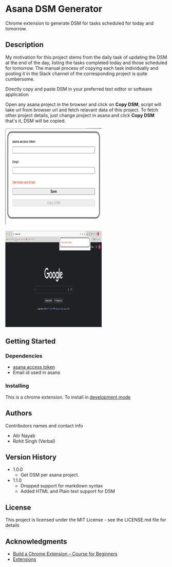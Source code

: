 # Asana DSM Generator

Chrome extension to generate DSM for tasks scheduled for today and tomorrow.

## Description

My motivation for this project stems from the daily task of updating the DSM at the end of the day, listing the tasks completed today and those scheduled for tomorrow. The manual process of copying each task individually and posting it in the Slack channel of the corresponding project is quite cumbersome.

Directly copy and paste DSM in your preferred text editor or software application

Open any asana project in the browser and click on **Copy DSM**, script will take url from browser url and fetch relavant data of this project. To fetch other project details, just change project in asana and click **Copy DSM** that's it, DSM will be copied.

<img src='./images/screenshot.png' height="300" width="300" /><br><br>
<img src='./images/screenshot2.png' height="300" width="300" />

## Getting Started

### Dependencies

- [asana access token](https://developers.asana.com/docs/personal-access-token)
- Email id used in asana

### Installing

This is a chrome extension. To install in [development mode](https://developer.chrome.com/docs/extensions/mv3/getstarted/extensions-101/#debugging)

## Authors

Contributors names and contact info

- Atir Nayab
- Rohit Singh (Verbal)

## Version History

- 1.0.0
  - Get DSM per asana project.
- 1.1.0
  - Dropped support for markdown syntax
  - Added HTML and Plain text support for DSM

## License

This project is licensed under the MIT License - see the LICENSE.md file for details

## Acknowledgments

- [Build a Chrome Extension – Course for Beginners](https://www.youtube.com/watch?v=0n809nd4Zu4&t=436s&ab_channel=freeCodeCamp.org)
- [Extensions](https://developer.chrome.com/docs/extensions/)
